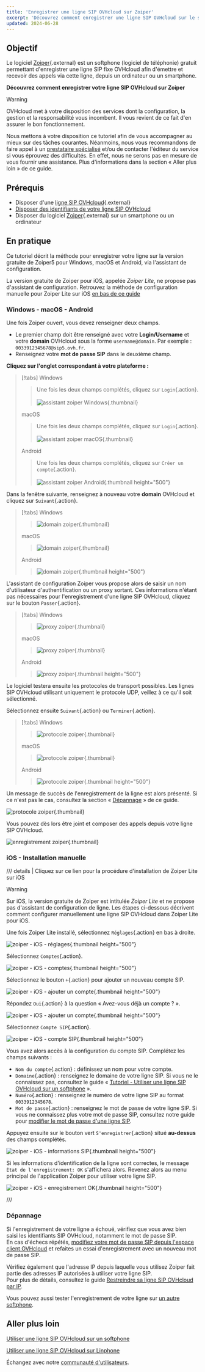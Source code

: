 ```yaml
---
title: 'Enregistrer une ligne SIP OVHcloud sur Zoiper'
excerpt: 'Découvrez comment enregistrer une ligne SIP OVHcloud sur le softphone Zoiper'
updated: 2024-06-28
---
```


<style>
details>summary {
    color:rgb(33, 153, 232) !important;
    cursor: pointer;
}
details>summary::before {
    content:'\25B6';
    padding-right:1ch;
}
details[open]>summary::before {
    content:'\25BC';
}
</style>

## Objectif

Le logiciel [Zoiper](https://www.zoiper.com/){.external} est un softphone (logiciel de téléphonie) gratuit permettant d'enregistrer une ligne SIP fixe OVHcloud afin d'émettre et recevoir des appels via cette ligne, depuis un ordinateur ou un smartphone.

**Découvrez comment enregistrer votre ligne SIP OVHcloud sur Zoiper**

> [!warning]
>
> OVHcloud met à votre disposition des services dont la configuration, la gestion et la responsabilité vous incombent. Il vous revient de ce fait d'en assurer le bon fonctionnement.
> 
> Nous mettons à votre disposition ce tutoriel afin de vous accompagner au mieux sur des tâches courantes. Néanmoins, nous vous recommandons de faire appel à un [prestataire spécialisé](https://partner.ovhcloud.com/fr/) et/ou de contacter l'éditeur du service si vous éprouvez des difficultés. En effet, nous ne serons pas en mesure de vous fournir une assistance. Plus d'informations dans la section « Aller plus loin » de ce guide.
> 

## Prérequis

- Disposer d'une [ligne SIP OVHcloud](/links/telecom/telephonie-voip){.external}
- [Disposer des identifiants de votre ligne SIP OVHcloud](/pages/web_cloud/phone_and_fax/voip/register-sip-softphone)
- Disposer du logiciel [Zoiper](https://www.zoiper.com/en/voip-softphone/download/current){.external} sur un smartphone ou un ordinateur

## En pratique

Ce tutoriel décrit la méthode pour enregistrer votre ligne sur la version gratuite de Zoiper5 pour Windows, macOS et Android, via l'assistant de configuration.

La version gratuite de Zoiper pour iOS, appelée *Zoiper Lite*, ne propose pas d'assistant de configuration. Retrouvez la méthode de configuration manuelle pour Zoiper Lite sur iOS [en bas de ce guide](#ios-manual-installation)

### Windows - macOS - Android

Une fois Zoiper ouvert, vous devez renseigner deux champs.

- Le premier champ doit être renseigné avec votre **Login/Username** et votre **domain** OVHcloud sous la forme `username@domain`. Par exemple : `0033912345678@sip5.ovh.fr`.
- Renseignez votre **mot de passe SIP** dans le deuxième champ.

**Cliquez sur l'onglet correspondant à votre plateforme :**

> [!tabs]
> Windows
>> Une fois les deux champs complétés, cliquez sur `Login`{.action}.<br><br>
>> ![assistant zoiper Windows](images/zoiper01.png){.thumbnail}
>>
> macOS
>> Une fois les deux champs complétés, cliquez sur `Login`{.action}.<br><br>
>> ![assistant zoiper macOS](images/zoiper01-macos.png){.thumbnail}
>>
> Android
>> Une fois les deux champs complétés, cliquez sur `Créer un compte`{.action}.<br><br>
>> ![assistant zoiper Android](images/zoiper01-android.png){.thumbnail height="500"}
>>

Dans la fenêtre suivante, renseignez à nouveau votre **domain** OVHcloud et cliquez sur `Suivant`{.action}.

> [!tabs]
> Windows
>> ![domain zoiper](images/zoiper02.png){.thumbnail}
>>
> macOS
>> ![domain zoiper](images/zoiper02-macos.png){.thumbnail}
>>
> Android
>> ![domain zoiper](images/zoiper02-android.png){.thumbnail height="500"}

L'assistant de configuration Zoiper vous propose alors de saisir un nom d'utilisateur d'authentification ou un proxy sortant. Ces informations n'étant pas nécessaires pour l'enregistrement d'une ligne SIP OVHcloud, cliquez sur le bouton `Passer`{.action}.

> [!tabs]
> Windows
>> ![proxy zoiper](images/zoiper03.png){.thumbnail}
>>
> macOS
>> ![proxy zoiper](images/zoiper03-macos.png){.thumbnail}
>>
> Android
>> ![proxy zoiper](images/zoiper03-android.png){.thumbnail height="500"}

Le logiciel testera ensuite les protocoles de transport possibles. Les lignes SIP OVHcloud utilisant uniquement le protocole UDP, veillez à ce qu'il soit sélectionné.

Sélectionnez ensuite `Suivant`{.action} ou `Terminer`{.action}.

> [!tabs]
> Windows
>> ![protocole zoiper](images/zoiper04.png){.thumbnail}
>>
> macOS
>> ![protocole zoiper](images/zoiper04-macos.png){.thumbnail}
>>
> Android
>> ![protocole zoiper](images/zoiper04-android.png){.thumbnail height="500"}

Un message de succès de l'enregistrement de la ligne est alors présenté. Si ce n'est pas le cas, consultez la section « [Dépannage](#depannage) » de ce guide.

![protocole zoiper](images/zoiper05.png){.thumbnail}

Vous pouvez dès lors être joint et composer des appels depuis votre ligne SIP OVHcloud.

![enregistrement zoiper](images/zoiper06.png){.thumbnail}

### iOS - Installation manuelle <a name="ios-manual-installation"></a>

/// details | Cliquez sur ce lien pour la procédure d'installation de Zoiper Lite sur iOS

> [!warning]
>
> Sur iOS, la version gratuite de Zoiper est intitulée *Zoiper Lite* et ne propose pas d'assistant de configuration de ligne.
> Les étapes ci-dessous décrivent comment configurer manuellement une ligne SIP OVHcloud dans Zoiper Lite pour iOS.


Une fois Zoiper Lite installé, sélectionnez `Réglages`{.action} en bas à droite.

![zoiper - iOS - réglages](images/zoiper-ios01.png){.thumbnail height="500"}

Sélectionnez `Comptes`{.action}.

![zoiper - iOS - comptes](images/zoiper-ios02.png){.thumbnail height="500"}

Sélectionnez le bouton `+`{.action} pour ajouter un nouveau compte SIP.

![zoiper - iOS - ajouter un compte](images/zoiper-ios03.png){.thumbnail height="500"}

Répondez `Oui`{.action} à la question « Avez-vous déjà un compte ? ».

![zoiper - iOS - ajouter un compte](images/zoiper-ios04.png){.thumbnail height="500"}

Sélectionnez `Compte SIP`{.action}.

![zoiper - iOS - compte SIP](images/zoiper-ios05.png){.thumbnail height="500"}

Vous avez alors accès à la configuration du compte SIP. Complétez les champs suivants :

- `Nom du compte`{.action} : définissez un nom pour votre compte.
- `Domaine`{.action} : renseignez le domaine de votre ligne SIP. Si vous ne le connaissez pas, consultez le guide « [Tutoriel - Utiliser une ligne SIP OVHcloud sur un softphone](/pages/web_cloud/phone_and_fax/voip/register-sip-softphone) ».
- `Numéro`{.action} : renseignez le numéro de votre ligne SIP au format `0033912345678`.
- `Mot de passe`{.action} : renseignez le mot de passe de votre ligne SIP. Si vous ne connaissez plus votre mot de passe SIP, consultez notre guide pour [modifier le mot de passe d'une ligne SIP](/pages/web_cloud/phone_and_fax/voip/modifier-mot-de-passe-ligne-sip).

Appuyez ensuite sur le bouton vert `S'enregistrer`{.action} situé **au-dessus** des champs complétés.

![zoiper - iOS - informations SIP](images/zoiper-ios06.png){.thumbnail height="500"}

Si les informations d'identification de la ligne sont correctes, le message `État de l'enregistrement: OK` s'affichera alors. Revenez alors au menu principal de l'application Zoiper pour utiliser votre ligne SIP.

![zoiper - iOS - enregistrement OK](images/zoiper-ios07.png){.thumbnail height="500"}

///

### Dépannage <a name="depannage"></a>

Si l'enregistrement de votre ligne a échoué, vérifiez que vous avez bien saisi les identifiants SIP OVHcloud, notamment le mot de passe SIP.<br>
En cas d'échecs répétés, [modifiez votre mot de passe SIP depuis l'espace client OVHcloud](/pages/web_cloud/phone_and_fax/voip/modifier-mot-de-passe-ligne-sip) et refaites un essai d'enregistrement avec un nouveau mot de passe SIP.

Vérifiez également que l'adresse IP depuis laquelle vous utilisez Zoiper fait partie des adresses IP autorisées à utiliser votre ligne SIP.<br>
Pour plus de détails, consultez le guide [Restreindre sa ligne SIP OVHcloud par IP](/pages/web_cloud/phone_and_fax/voip/secure-sip-line-ovh).

Vous pouvez aussi tester l'enregistrement de votre ligne sur [un autre softphone](/pages/web_cloud/phone_and_fax/voip/register-sip-softphone-linphone).

## Aller plus loin

[Utiliser une ligne SIP OVHcloud sur un softphone](/pages/web_cloud/phone_and_fax/voip/register-sip-softphone)

[Utiliser une ligne SIP OVHcloud sur Linphone](/pages/web_cloud/phone_and_fax/voip/register-sip-softphone-linphone)

Échangez avec notre [communauté d'utilisateurs](/links/community).